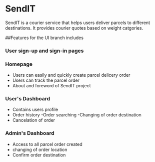 # SendIT
SendIT is a courier service that helps users deliver parcels to different destinations. It provides courier quotes based on weight catgories.

##Features for the UI branch includes

### User sign-up and sign-in pages
### Homepage 
- Users can easily and quickly create parcel delicery order
- Users can track the parcel order
- About and foreword of SendIT project
### User's Dashboard
- Contains users profile
- Order history
-Order searching
-Changing of order destination
- Cancelation of order
### Admin's Dashboard
- Access to all parcel order created
- changing of order location
- Confirm order destination
